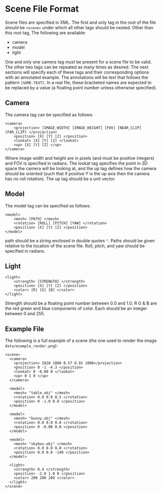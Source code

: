 # Scene File Format

Scene files are specified in XML. The first and only tag in the root of the file should be `<scene>` under which all other tags should be nested. Other than this root tag, The following are available:
* camera
* model
* light

One and only one camera tag *must* be present for a scene file to be valid. The other two tags can be repeated as many times as desired. The next sections will specify each of these tags and their corresponding options with an annotated example. The annotations will be text that follows the pattern `[SOME-TEXT]`. In a real file, these bracketed names are expected to be replaced by a value (a floating point number unless otherwise specified).

## Camera

The camera tag can be specified as follows:

```
<camera>
    <projection> [IMAGE_WIDTH] [IMAGE_HEIGHT] [FOV] [NEAR_CLIP] [FAR_CLIP] </projection>
    <position> [X] [Y] [Z] </position>
    <lookat> [X] [Y] [Z] </lookat>
    <up> [X] [Y] [Z] </up>
</camera>
```

Where image width and height are in pixels (and must be positive integers) and FOV is specified in radians. The lookat tag specifies the point in 3D space the camera will be looking at, and the up tag defines how the camera should be oriented (such that if positive Y is the up axis then the camera has no roll rotation). The up tag should be a unit vector.

## Model

The model tag can be specified as follows:

```
<model>
    <mesh> [PATH] </mesh>
    <rotation> [ROLL] [PITCH] [YAW] </rotation>
    <position> [X] [Y] [Z] </position>
</model>
```

path should be a string enclosed in double quotes `"`. Paths should be given relative to the location of the scene file. Roll, pitch, and yaw should be specified in radians.

## Light

```
<light>
    <strength> [STRENGTH] </strength>
    <position> [X] [Y] [Z] </position>
    <color> [R] [G] [B] </color>
</light>
```

Strength should be a floating point number between 0.0 and 1.0. R G & B are the red green and blue components of color. Each should be an integer between 0 and 255.


## Example File

The following is a full example of a scene (the one used to render the image `data/example_render.png`):

```
<scene>
  <camera>
    <projection> 1920 1080 0.57 0.01 1000</projection>
    <position> 0 -1 -4.3 </position>
    <lookat> 0 -0.08 0 </lookat>
    <up> 0 1 0 </up>
  </camera>

  <model>
    <mesh> "table.obj" </mesh>
    <rotation> 0.0 0.0 0.5 </rotation>
    <position> 0 -1.0 0.0 </position>
  </model>

  <model>
    <mesh> "bunny.obj" </mesh>
    <rotation> 0.0 0.0 0.0 </rotation>
    <position> 0 -0.08 0.0 </position>
  </model>

  <model>
    <mesh> "skybox.obj" </mesh>
    <rotation> 0.0 0.0 0.0 </rotation>
    <position> 0.0 0.0 -140 </position>
  </model>

  <light>
    <strength> 0.4 </strength>
    <position> -2.0 1.0 0 </position>
    <color> 200 200 200 </color>
  </light>
</scene>
```
